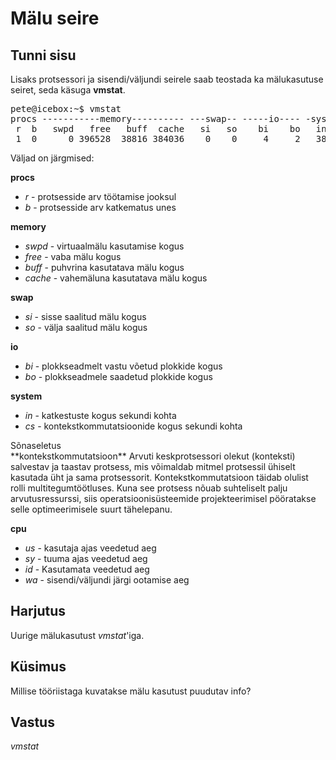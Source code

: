 ﻿# Mälu seire

## Tunni sisu

Lisaks protsessori ja sisendi/väljundi seirele saab teostada ka mälukasutuse seiret, seda käsuga <b>vmstat</b>.

<pre>
pete@icebox:~$ vmstat
procs -----------memory---------- ---swap-- -----io---- -system-- ------cpu-----
 r  b   swpd   free   buff  cache   si   so    bi    bo   in   cs us sy id wa st
 1  0      0 396528  38816 384036    0    0     4     2   38   79  0  0 99  0  0
</pre>

Väljad on järgmised:

<b>procs</b>
<ul>
<li><i>r</i> - protsesside arv töötamise jooksul</li>
<li><i>b</i> - protsesside arv katkematus unes</li>
</ul>

<b>memory</b>
<ul>
<li><i>swpd</i> - virtuaalmälu kasutamise kogus</li>
<li><i>free</i> - vaba mälu kogus</li>
<li><i>buff</i> - puhvrina kasutatava mälu kogus</li>
<li><i>cache</i> - vahemäluna kasutatava mälu kogus</li>
</ul>

<b>swap</b>
<ul>
<li><i>si</i> - sisse saalitud mälu kogus</li>
<li><i>so</i> - välja saalitud mälu kogus</li>
</ul>

<b>io</b>
<ul>
<li><i>bi</i> - plokkseadmelt vastu võetud plokkide kogus</li>
<li><i>bo</i> - plokkseadmele saadetud plokkide kogus</li>
</ul>

<b>system</b>
<ul>
<li><i>in</i> - katkestuste kogus sekundi kohta</li>
<li><i>cs</i> - kontekstkommutatsioonide kogus sekundi kohta</li>
</ul>
Sõnaseletus<br>
**kontekstkommutatsioon** Arvuti keskprotsessori olekut (konteksti) salvestav ja taastav protsess, mis võimaldab mitmel protsessil ühiselt kasutada üht ja sama protsessorit. Kontekstkommutatsioon täidab olulist rolli multitegumtöötluses. Kuna see protsess nõuab suhteliselt palju arvutusressurssi, siis operatsioonisüsteemide projekteerimisel pööratakse selle optimeerimisele suurt tähelepanu.

<b>cpu</b>
<ul>
<li><i>us</i> - kasutaja ajas veedetud aeg</li>
<li><i>sy</i> - tuuma ajas veedetud aeg</li>
<li><i>id</i> - Kasutamata veedetud aeg</li>
<li><i>wa</i> - sisendi/väljundi järgi ootamise aeg</li>
</ul>

## Harjutus

Uurige mälukasutust *vmstat*'iga.

## Küsimus

Millise tööriistaga kuvatakse mälu kasutust puudutav info?

## Vastus

*vmstat*

